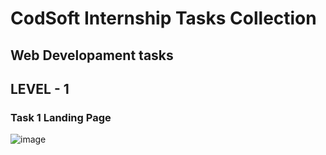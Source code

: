 # CodSoft Internship Tasks Collection

## Web Developament tasks

## LEVEL - 1

### Task 1 Landing Page
![image](https://github.com/ChandiniRegulapati/CODSOFT_TASKS/assets/159464185/393da064-f9e6-48d8-815e-ea1913782636)
